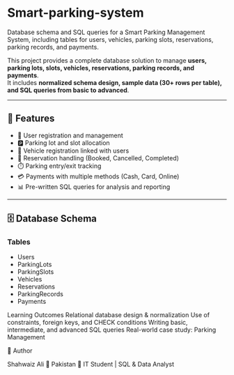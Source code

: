 # Smart-parking-system
Database schema and SQL queries for a Smart Parking Management System, including tables for users, vehicles, parking slots, reservations, parking records, and payments.


 
This project provides a complete database solution to manage **users, parking lots, slots, vehicles, reservations, parking records, and payments**.  
It includes **normalized schema design, sample data (30+ rows per table), and SQL queries from basic to advanced**.

---

## 📌 Features
- 👤 User registration and management  
- 🅿️ Parking lot and slot allocation  
- 🚙 Vehicle registration linked with users  
- 📅 Reservation handling (Booked, Cancelled, Completed)  
- ⏱️ Parking entry/exit tracking  
- 💳 Payments with multiple methods (Cash, Card, Online)  
- 📊 Pre-written SQL queries for analysis and reporting  

---

## 🗄️ Database Schema
### Tables
- Users  
- ParkingLots  
- ParkingSlots  
- Vehicles  
- Reservations  
- ParkingRecords  
- Payments  

Learning Outcomes
Relational database design & normalization
Use of constraints, foreign keys, and CHECK conditions
Writing basic, intermediate, and advanced SQL queries
Real-world case study: Parking Management

👤 Author

Shahwaiz Ali
📍 Pakistan
💼 IT Student | SQL & Data Analyst
